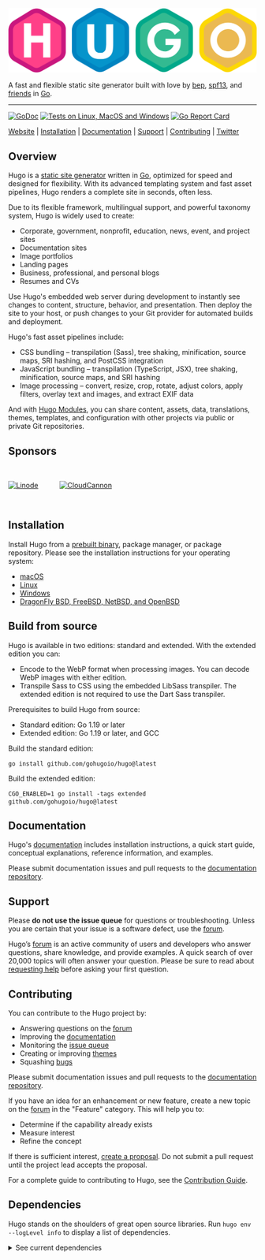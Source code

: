 [bep]: https://github.com/bep
[bugs]: https://github.com/gohugoio/hugo/issues?q=is%3Aopen+is%3Aissue+label%3ABug
[contributing]: CONTRIBUTING.md
[create a proposal]: https://github.com/gohugoio/hugo/issues/new?labels=Proposal%2C+NeedsTriage&template=feature_request.md
[documentation repository]: https://github.com/gohugoio/hugoDocs
[documentation]: https://gohugo.io/documentation
[dragonfly bsd, freebsd, netbsd, and openbsd]: https://gohugo.io/installation/bsd
[forum]: https://discourse.gohugo.io
[friends]: https://github.com/gohugoio/hugo/graphs/contributors
[go]: https://go.dev/
[hugo modules]: https://gohugo.io/hugo-modules/
[installation]: https://gohugo.io/installation
[issue queue]: https://github.com/gohugoio/hugo/issues
[linux]: https://gohugo.io/installation/linux
[macos]: https://gohugo.io/installation/macos
[prebuilt binary]: https://github.com/gohugoio/hugo/releases/latest
[requesting help]: https://discourse.gohugo.io/t/requesting-help/9132
[spf13]: https://github.com/spf13
[static site generator]: https://en.wikipedia.org/wiki/Static_site_generator
[support]: https://discourse.gohugo.io
[themes]: https://themes.gohugo.io/
[twitter]: https://twitter.com/gohugoio
[website]: https://gohugo.io
[windows]: https://gohugo.io/installation/windows

<a href="https://gohugo.io/"><img src="https://raw.githubusercontent.com/gohugoio/gohugoioTheme/master/static/images/hugo-logo-wide.svg?sanitize=true" alt="Hugo" width="565"></a>

A fast and flexible static site generator built with love by [bep], [spf13], and [friends] in [Go].

---

[![GoDoc](https://godoc.org/github.com/gohugoio/hugo?status.svg)](https://godoc.org/github.com/gohugoio/hugo)
[![Tests on Linux, MacOS and Windows](https://github.com/gohugoio/hugo/workflows/Test/badge.svg)](https://github.com/gohugoio/hugo/actions?query=workflow%3ATest)
[![Go Report Card](https://goreportcard.com/badge/github.com/gohugoio/hugo)](https://goreportcard.com/report/github.com/gohugoio/hugo)

[Website] | [Installation] | [Documentation] | [Support] | [Contributing] | [Twitter]

## Overview

Hugo is a [static site generator] written in [Go], optimized for speed and designed for flexibility. With its advanced templating system and fast asset pipelines, Hugo renders a complete site in seconds, often less.

Due to its flexible framework, multilingual support, and powerful taxonomy system, Hugo is widely used to create:

- Corporate, government, nonprofit, education, news, event, and project sites
- Documentation sites
- Image portfolios
- Landing pages
- Business, professional, and personal blogs
- Resumes and CVs

Use Hugo's embedded web server during development to instantly see changes to content, structure, behavior, and presentation. Then deploy the site to your host, or push changes to your Git provider for automated builds and deployment.

Hugo's fast asset pipelines include:

- CSS bundling &ndash; transpilation (Sass), tree shaking, minification, source maps, SRI hashing, and PostCSS integration
- JavaScript bundling &ndash; transpilation (TypeScript, JSX), tree shaking, minification, source maps, and SRI hashing
- Image processing &ndash; convert, resize, crop, rotate,  adjust colors, apply filters, overlay text and images, and extract EXIF data

And with [Hugo Modules], you can share content, assets, data, translations, themes, templates, and configuration with other projects via public or private Git repositories.

## Sponsors

<p>&nbsp;</p>
<p float="left">
  <a href="https://www.linode.com/?utm_campaign=hugosponsor&utm_medium=banner&utm_source=hugogithub" target="_blank"><img src="https://raw.githubusercontent.com/gohugoio/gohugoioTheme/master/assets/images/sponsors/linode-logo_standard_light_medium.png" width="200" alt="Linode"></a>&nbsp;&nbsp;&nbsp;&nbsp;&nbsp;&nbsp;&nbsp;&nbsp;&nbsp;&nbsp;
  <a href="https://cloudcannon.com/hugo-cms/?utm_campaign=HugoSponsorship&utm_source=sponsor&utm_content=gohugo" target="_blank"><img src="https://raw.githubusercontent.com/gohugoio/gohugoioTheme/master/assets/images/sponsors/cloudcannon-blue.svg" width="220" alt="CloudCannon"></a>
<p>&nbsp;</p>

## Installation

Install Hugo from a [prebuilt binary], package manager, or package repository. Please see the installation instructions for your operating system:

- [macOS]
- [Linux]
- [Windows]
- [DragonFly BSD, FreeBSD, NetBSD, and OpenBSD]

## Build from source

Hugo is available in two editions: standard and extended. With the extended edition you can:

- Encode to the WebP format when processing images. You can decode WebP images with either edition.
- Transpile Sass to CSS using the embedded LibSass transpiler. The extended edition is not required to use the Dart Sass transpiler.

Prerequisites to build Hugo from source:

- Standard edition: Go 1.19 or later
- Extended edition: Go 1.19 or later, and GCC

Build the standard edition:

```text
go install github.com/gohugoio/hugo@latest
```

Build the extended edition:

```text
CGO_ENABLED=1 go install -tags extended github.com/gohugoio/hugo@latest
```

## Documentation

Hugo's [documentation] includes installation instructions, a quick start guide, conceptual explanations, reference information, and examples.

Please submit documentation issues and pull requests to the [documentation repository].

## Support

Please **do not use the issue queue** for questions or troubleshooting. Unless you are certain that your issue is a software defect, use the [forum].

Hugo’s [forum] is an active community of users and developers who answer questions, share knowledge, and provide examples. A quick search of over 20,000 topics will often answer your question. Please be sure to read about [requesting help] before asking your first question.

## Contributing

You can contribute to the Hugo project by:

- Answering questions on the [forum]
- Improving the [documentation]
- Monitoring the [issue queue]
- Creating or improving [themes]
- Squashing [bugs]

Please submit documentation issues and pull requests to the [documentation repository].

If you have an idea for an enhancement or new feature, create a new topic on the [forum] in the "Feature" category. This will help you to:

- Determine if the capability already exists
- Measure interest
- Refine the concept

If there is sufficient interest, [create a proposal]. Do not submit a pull request until the project lead accepts the proposal.

For a complete guide to contributing to Hugo, see the [Contribution Guide](CONTRIBUTING.md).

## Dependencies

Hugo stands on the shoulders of great open source libraries. Run `hugo env --logLevel info` to display a list of dependencies.

<details>
<summary>See current dependencies</summary>

```text
cloud.google.com/go/compute/metadata="v0.2.3"
cloud.google.com/go/iam="v1.1.0"
cloud.google.com/go/storage="v1.30.1"
cloud.google.com/go="v0.110.2"
github.com/Azure/azure-sdk-for-go/sdk/azcore="v1.6.1"
github.com/Azure/azure-sdk-for-go/sdk/azidentity="v1.3.0"
github.com/Azure/azure-sdk-for-go/sdk/internal="v1.3.0"
github.com/Azure/azure-sdk-for-go/sdk/storage/azblob="v1.0.0"
github.com/Azure/go-autorest/autorest/to="v0.4.0"
github.com/AzureAD/microsoft-authentication-library-for-go="v1.0.0"
github.com/BurntSushi/locker="v0.0.0-20171006230638-a6e239ea1c69"
github.com/PuerkitoBio/purell="v1.1.1"
github.com/PuerkitoBio/urlesc="v0.0.0-20170810143723-de5bf2ad4578"
github.com/alecthomas/chroma/v2="v2.7.0"
github.com/armon/go-radix="v1.0.0"
github.com/aws/aws-sdk-go-v2/aws/protocol/eventstream="v1.4.10"
github.com/aws/aws-sdk-go-v2/config="v1.18.27"
github.com/aws/aws-sdk-go-v2/credentials="v1.13.26"
github.com/aws/aws-sdk-go-v2/feature/ec2/imds="v1.13.4"
github.com/aws/aws-sdk-go-v2/feature/s3/manager="v1.11.70"
github.com/aws/aws-sdk-go-v2/internal/configsources="v1.1.34"
github.com/aws/aws-sdk-go-v2/internal/endpoints/v2="v2.4.28"
github.com/aws/aws-sdk-go-v2/internal/ini="v1.3.35"
github.com/aws/aws-sdk-go-v2/internal/v4a="v1.0.26"
github.com/aws/aws-sdk-go-v2/service/internal/accept-encoding="v1.9.11"
github.com/aws/aws-sdk-go-v2/service/internal/checksum="v1.1.29"
github.com/aws/aws-sdk-go-v2/service/internal/presigned-url="v1.9.28"
github.com/aws/aws-sdk-go-v2/service/internal/s3shared="v1.14.3"
github.com/aws/aws-sdk-go-v2/service/s3="v1.35.0"
github.com/aws/aws-sdk-go-v2/service/sso="v1.12.12"
github.com/aws/aws-sdk-go-v2/service/ssooidc="v1.14.12"
github.com/aws/aws-sdk-go-v2/service/sts="v1.19.2"
github.com/aws/aws-sdk-go-v2="v1.18.1"
github.com/aws/aws-sdk-go="v1.44.284"
github.com/aws/smithy-go="v1.13.5"
github.com/bep/clocks="v0.5.0"
github.com/bep/debounce="v1.2.0"
github.com/bep/gitmap="v1.1.2"
github.com/bep/goat="v0.5.0"
github.com/bep/godartsass/v2="v2.0.0"
github.com/bep/godartsass="v1.2.0"
github.com/bep/golibsass="v1.1.1"
github.com/bep/gowebp="v0.2.0"
github.com/bep/lazycache="v0.2.0"
github.com/bep/logg="v0.2.0"
github.com/bep/mclib="v1.20400.20402"
github.com/bep/overlayfs="v0.6.0"
github.com/bep/simplecobra="v0.3.2"
github.com/bep/tmc="v0.5.1"
github.com/clbanning/mxj/v2="v2.5.7"
github.com/cli/safeexec="v1.0.1"
github.com/cpuguy83/go-md2man/v2="v2.0.2"
github.com/disintegration/gift="v1.2.1"
github.com/dlclark/regexp2="v1.10.0"
github.com/dustin/go-humanize="v1.0.1"
github.com/evanw/esbuild="v0.18.5"
github.com/fatih/color="v1.15.0"
github.com/frankban/quicktest="v1.14.5"
github.com/fsnotify/fsnotify="v1.6.0"
github.com/getkin/kin-openapi="v0.118.0"
github.com/ghodss/yaml="v1.0.0"
github.com/go-openapi/jsonpointer="v0.19.6"
github.com/go-openapi/swag="v0.22.3"
github.com/gobuffalo/flect="v1.0.2"
github.com/gobwas/glob="v0.2.3"
github.com/gohugoio/go-i18n/v2="v2.1.3-0.20210430103248-4c28c89f8013"
github.com/gohugoio/locales="v0.14.0"
github.com/gohugoio/localescompressed="v1.0.1"
github.com/golang-jwt/jwt/v4="v4.5.0"
github.com/golang/groupcache="v0.0.0-20210331224755-41bb18bfe9da"
github.com/golang/protobuf="v1.5.3"
github.com/google/go-cmp="v0.5.9"
github.com/google/s2a-go="v0.1.4"
github.com/google/uuid="v1.3.0"
github.com/google/wire="v0.5.0"
github.com/googleapis/enterprise-certificate-proxy="v0.2.5"
github.com/googleapis/gax-go/v2="v2.11.0"
github.com/gorilla/websocket="v1.5.0"
github.com/hairyhenderson/go-codeowners="v0.3.0"
github.com/hashicorp/golang-lru/v2="v2.0.1"
github.com/invopop/yaml="v0.1.0"
github.com/jdkato/prose="v1.2.1"
github.com/jmespath/go-jmespath="v0.4.0"
github.com/josharian/intern="v1.0.0"
github.com/kr/pretty="v0.3.1"
github.com/kr/text="v0.2.0"
github.com/kylelemons/godebug="v1.1.0"
github.com/kyokomi/emoji/v2="v2.2.12"
github.com/mailru/easyjson="v0.7.7"
github.com/marekm4/color-extractor="v1.2.0"
github.com/mattn/go-colorable="v0.1.13"
github.com/mattn/go-isatty="v0.0.19"
github.com/mattn/go-runewidth="v0.0.9"
github.com/mitchellh/hashstructure="v1.1.0"
github.com/mitchellh/mapstructure="v1.5.0"
github.com/mohae/deepcopy="v0.0.0-20170929034955-c48cc78d4826"
github.com/muesli/smartcrop="v0.3.0"
github.com/niklasfasching/go-org="v1.7.0"
github.com/olekukonko/tablewriter="v0.0.5"
github.com/pelletier/go-toml/v2="v2.0.8"
github.com/perimeterx/marshmallow="v1.1.4"
github.com/pkg/browser="v0.0.0-20210911075715-681adbf594b8"
github.com/pkg/errors="v0.9.1"
github.com/rogpeppe/go-internal="v1.10.1-0.20230508101108-a4f6fabd84c5"
github.com/russross/blackfriday/v2="v2.1.0"
github.com/rwcarlsen/goexif="v0.0.0-20190401172101-9e8deecbddbd"
github.com/sanity-io/litter="v1.5.5"
github.com/sass/dart-sass/compiler="1.63.6"
github.com/sass/dart-sass/implementation="1.63.6"
github.com/sass/dart-sass/protocol="2.1.0"
github.com/sass/libsass="3.6.5"
github.com/spf13/afero="v1.9.5"
github.com/spf13/cast="v1.5.1"
github.com/spf13/cobra="v1.7.0"
github.com/spf13/fsync="v0.9.0"
github.com/spf13/pflag="v1.0.5"
github.com/tdewolff/minify/v2="v2.12.7"
github.com/tdewolff/parse/v2="v2.6.6"
github.com/webmproject/libwebp="v1.2.4"
github.com/yuin/goldmark="v1.5.4"
go.opencensus.io="v0.24.0"
go.uber.org/atomic="v1.11.0"
go.uber.org/automaxprocs="v1.5.2"
gocloud.dev="v0.30.0"
golang.org/x/crypto="v0.10.0"
golang.org/x/exp="v0.0.0-20230321023759-10a507213a29"
golang.org/x/image="v0.8.0"
golang.org/x/mod="v0.10.0"
golang.org/x/net="v0.11.0"
golang.org/x/oauth2="v0.9.0"
golang.org/x/sync="v0.3.0"
golang.org/x/sys="v0.9.0"
golang.org/x/text="v0.10.0"
golang.org/x/tools="v0.9.3"
golang.org/x/xerrors="v0.0.0-20220907171357-04be3eba64a2"
google.golang.org/api="v0.128.0"
google.golang.org/appengine="v1.6.7"
google.golang.org/genproto/googleapis/api="v0.0.0-20230530153820-e85fd2cbaebc"
google.golang.org/genproto/googleapis/rpc="v0.0.0-20230530153820-e85fd2cbaebc"
google.golang.org/genproto="v0.0.0-20230530153820-e85fd2cbaebc"
google.golang.org/grpc="v1.56.0"
google.golang.org/protobuf="v1.30.0"
gopkg.in/yaml.v2="v2.4.0"
gopkg.in/yaml.v3="v3.0.1"
software.sslmate.com/src/go-pkcs12="v0.2.0"
```
</details>
